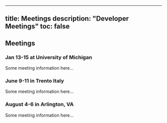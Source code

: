 
---
title: Meetings
description: "Developer Meetings"
toc: false
---
## Meetings

### Jan 13-15 at University of Michigan

Some meeting information here...

### June 9-11 in Trento Italy

Some meeting information here...

### August 4-6 in Arlington, VA

Some meeting information here...
